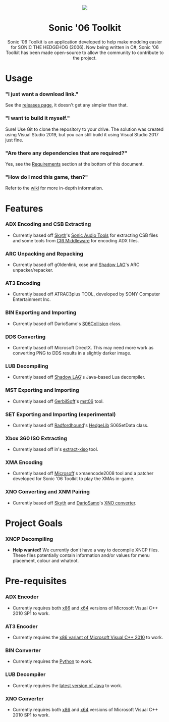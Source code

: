 <p align="center">
    <a href="https://github.com/HyperPolygon64/Sonic-06-Toolkit/blob/master/">
        <img src="https://github.com/HyperPolygon64/Sonic-06-Toolkit/blob/master/logo_small.png" />
    </a>
</p>

<h1 align="center">Sonic '06 Toolkit</h1>

<p align="center">Sonic '06 Toolkit is an application developed to help make modding easier for SONIC THE HEDGEHOG (2006). Now being written in C#, Sonic '06 Toolkit has been made open-source to allow the community to contribute to the project.</p>

# Usage
### "I just want a download link."
See the [releases page](https://github.com/HyperPolygon64/Sonic-06-Toolkit/releases), it doesn't get any simpler than that.

### "I want to build it myself."
Sure! Use Git to clone the repository to your drive. The solution was created using Visual Studio 2019, but you can still build it using Visual Studio 2017 just fine.

### "Are there any dependencies that are required?"
Yes, see the [Requirements](https://github.com/HyperPolygon64/Sonic-06-Toolkit#requirements) section at the bottom of this document.

### "How do I mod this game, then?"
Refer to the [wiki](https://github.com/HyperPolygon64/Sonic-06-Toolkit/wiki) for more in-depth information.

# Features
### ADX Encoding and CSB Extracting
- Currently based off [Skyth](https://github.com/blueskythlikesclouds)'s [Sonic Audio Tools](https://github.com/blueskythlikesclouds/SonicAudioTools) for extracting CSB files and some tools from [CRI Middleware](https://www.criware.com/en/) for encoding ADX files.

### ARC Unpacking and Repacking
- Currently based off g0ldenlink, xose and [Shadow LAG](https://github.com/lllsondowlll)'s ARC unpacker/repacker.

### AT3 Encoding
- Currently based off ATRAC3plus TOOL, developed by SONY Computer Entertainment Inc.

### BIN Exporting and Importing
- Currently based off DarioSamo's [S06Collision](https://github.com/DarioSamo/libgens-sonicglvl/blob/master/src/LibS06/S06Collision.cpp) class.

### DDS Converting
- Currently based off Microsoft DirectX. This may need more work as converting PNG to DDS results in a slightly darker image.

### LUB Decompiling
- Currently based off [Shadow LAG](https://github.com/lllsondowlll)'s Java-based Lua decompiler.

### MST Exporting and Importing
- Currently based off [GerbilSoft](https://github.com/GerbilSoft)'s [mst06](https://github.com/GerbilSoft/mst06) tool.

### SET Exporting and Importing (experimental)
- Currently based off [Radfordhound](https://github.com/Radfordhound)'s [HedgeLib](https://github.com/Radfordhound/HedgeLib) S06SetData class.

### Xbox 360 ISO Extracting
- Currently based off in's [extract-xiso](https://github.com/XboxDev/extract-xiso) tool.

### XMA Encoding
- Currently based off [Microsoft](https://www.microsoft.com/en-gb)'s xmaencode2008 tool and a patcher developed for Sonic '06 Toolkit to play the XMAs in-game.

### XNO Converting and XNM Pairing
- Currently based off [Skyth](https://github.com/blueskythlikesclouds) and [DarioSamo](https://github.com/DarioSamo)'s [XNO converter](https://github.com/blueskythlikesclouds/SkythTools/blob/master/Sonic%20'06/xno2dae.exe).

# Project Goals
### XNCP Decompiling
- <b>Help wanted!</b> We currently don't have a way to decompile XNCP files. These files potentially contain information and/or values for menu placement, colour and whatnot.

# Pre-requisites
### ADX Encoder
- Currently requires both [x86](https://www.microsoft.com/de-de/download/details.aspx?id=8328) and [x64](https://www.microsoft.com/en-us/download/details.aspx?id=13523) versions of Microsoft Visual C++ 2010 SP1 to work.

### AT3 Encoder
- Currently requires the [x86 variant of Microsoft Visual C++ 2010](https://www.microsoft.com/en-us/download/details.aspx?id=5555) to work.

### BIN Converter
- Currently requires the [Python](https://www.python.org/downloads/windows/) to work.

### LUB Decompiler
- Currently requires the [latest version of Java](https://www.java.com/en/download/) to work.

### XNO Converter
- Currently requires both [x86](https://www.microsoft.com/de-de/download/details.aspx?id=8328) and [x64](https://www.microsoft.com/en-us/download/details.aspx?id=13523) versions of Microsoft Visual C++ 2010 SP1 to work.
